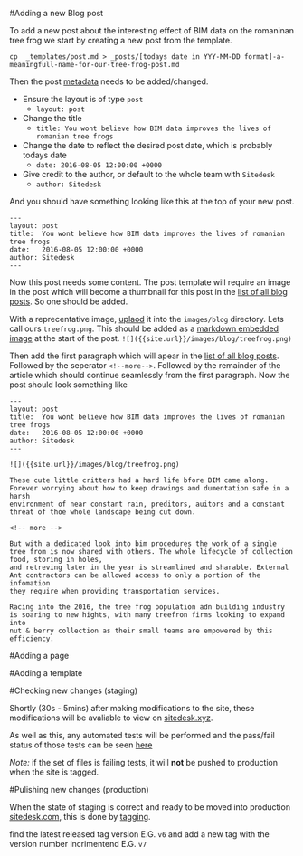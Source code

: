 #Adding a new Blog post

To add a new post about the interesting effect of BIM data on the romaninan tree frog we start by creating
a new post from the template.

`cp  _templates/post.md > _posts/[todays date in YYY-MM-DD format]-a-meaningfull-name-for-our-tree-frog-post.md`

Then the post [metadata](https://jekyllrb.com/docs/frontmatter/) needs to be added/changed.

- Ensure the layout is of type `post`
  - `layout: post`
- Change the title
  - `title: You wont believe how BIM data improves the lives of romanian tree frogs`
- Change the date to reflect the desired post date, which is probably todays date
  - `date: 2016-08-05 12:00:00 +0000`
- Give credit to the author, or default to the whole team with `Sitedesk`
  - `author: Sitedesk`


And you should have something looking like this at the top of your new post.

```
---
layout: post
title:  You wont believe how BIM data improves the lives of romanian tree frogs
date:   2016-08-05 12:00:00 +0000
author: Sitedesk
---
```

Now this post needs some content. The post template will require an image in the post which will become
a thumbnail for this post in the [list of all blog posts](/blog/). So one should be added.

With a reprecentative image, [uplaod](https://help.github.com/articles/adding-a-file-to-a-repository/) it into the `images/blog` directory. Lets call ours `treefrog.png`.
This should be added as a [markdown embedded image](https://guides.github.com/features/mastering-markdown/) at the start of the post.
`![]({{site.url}}/images/blog/treefrog.png)`

Then add the first paragraph which will apear in the [list of all blog posts](/blog/). Followed by the seperator `<!--more-->`. Followed by the remainder of the article which
should continue seamlessly from the first paragraph. Now the post should look something like

```
---
layout: post
title:  You wont believe how BIM data improves the lives of romanian tree frogs
date:   2016-08-05 12:00:00 +0000
author: Sitedesk
---

![]({{site.url}}/images/blog/treefrog.png)

These cute little critters had a hard life bfore BIM came along. Forever worrying about how to keep drawings and dumentation safe in a harsh
environment of near constant rain, preditors, auitors and a constant threat of thoe whole landscape being cut down.

<!-- more -->

But with a dedicated look into bim procedures the work of a single tree from is now shared with others. The whole lifecycle of collection food, storing in holes,
and retreving later in the year is streamlined and sharable. External Ant contractors can be allowed access to only a portion of the infomation
they require when providing transportation services.

Racing into the 2016, the tree frog population adn building industry is soaring to new hights, with many treefron firms looking to expand into
nut & berry collection as their small teams are empowered by this efficiency.
```

#Adding a page


#Adding a template


#Checking new changes (staging)

Shortly (30s - 5mins) after making modifications to the site, these modifications will be avaliable to view on [sitedesk.xyz](sitedesk.xyz).

As well as this, any automated tests will be performed and the pass/fail status of those tests can be seen [here](https://github.com/sitedesk/sitedesk.github.io/branches)

*Note:* if the set of files is failing tests, it will **not** be pushed to production when the site is tagged.

#Pulishing new changes (production)

When the state of staging is correct and ready to be moved into production [sitedesk.com](sitedesk.com), this is done by [tagging](https://help.github.com/articles/working-with-tags/).

find the latest released tag version E.G. `v6` and add a new tag with the version number incrimentend E.G. `v7`